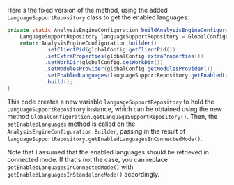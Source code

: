 Here's the fixed version of the method, using the added `LanguageSupportRepository` class to get the enabled languages:

```java
private static AnalysisEngineConfiguration buildAnalysisEngineConfiguration() {
    LanguageSupportRepository languageSupportRepository = GlobalConfiguration.getLanguageSupportRepository();
    return AnalysisEngineConfiguration.builder()
            .setClientPid(globalConfig.getClientPid())
            .setExtraProperties(globalConfig.extraProperties())
            .setWorkDir(globalConfig.getWorkDir())
            .setModulesProvider(globalConfig.getModulesProvider())
            .setEnabledLanguages(languageSupportRepository.getEnabledLanguagesInConnectedMode())
            .build();
}
```

This code creates a new variable `languageSupportRepository` to hold the `LanguageSupportRepository` instance, which can be obtained using the new method `GlobalConfiguration.getLanguageSupportRepository()`. Then, the `setEnabledLanguages` method is called on the `AnalysisEngineConfiguration.Builder`, passing in the result of `languageSupportRepository.getEnabledLanguagesInConnectedMode()`.

Note that I assumed that the enabled languages should be retrieved in connected mode. If that's not the case, you can replace `getEnabledLanguagesInConnectedMode()` with `getEnabledLanguagesInStandaloneMode()` accordingly.